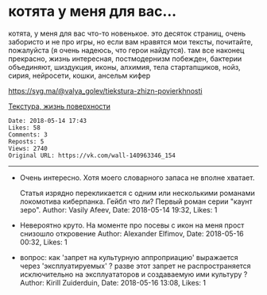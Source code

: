 # котята у меня для вас...

котята, у меня для вас что-то новенькое. это десяток страниц, очень забористо и не про игры, но если вам нравятся мои тексты, почитайте, пожалуйста (я очень надеюсь, что герои найдутся). там все наконец прекрасно, жизнь интересная, постмодернизм побежден, бактерии объединяют, шиздукция, иконы, алхимия, тела стартапщиков, нойз, сирия, нейросети, кошки, ансельм кифер

https://syg.ma/@valya_golev/tiekstura-zhizn-povierkhnosti

[Текстура, жизнь поверхности](https://syg.ma/@valya_golev/tiekstura-zhizn-povierkhnosti)

    Date: 2018-05-14 17:43
    Likes: 58
    Comments: 3
    Reposts: 5
    Views: 2740
    Original URL: https://vk.com/wall-140963346_154



--------------------

  * Очень интересно. Хотя моего словарного запаса не вполне хватает.
    
    Статья изрядно перекликается с одним или несколькими романами локомотива киберпанка. Гейбл что ли? Первый роман серии "каунт зеро".
    Author: Vasily Afeev, Date: 2018-05-14 19:32, Likes: 1


  * Невероятно круто. На моменте про посевы с икон на меня прост снизошло откровение
    Author: Alexander Elfimov, Date: 2018-05-16 00:32, Likes: 1


  * вопрос: как 'запрет на культурную аппроприацию' выражается через 'эксплуатируемых' ? разве этот запрет не распространяется исключительно на эксплуататоров и создаваемую ими культуру ?
    Author: Kirill Zuiderduin, Date: 2018-05-16 13:08, Likes: 1

